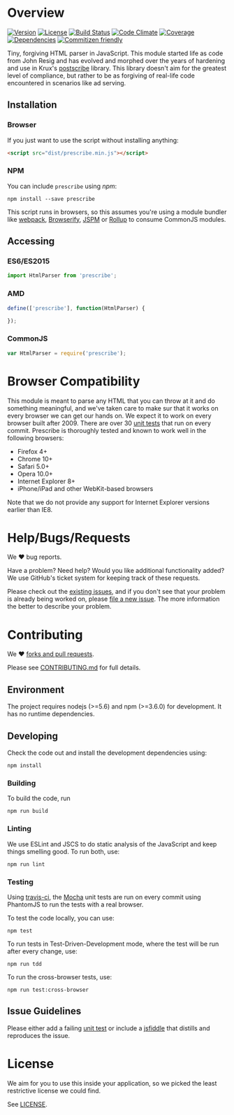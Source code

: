 # Overview

[![Version](https://img.shields.io/npm/v/prescribe.svg)](http://npmjs.com/package/prescribe)
[![License](https://img.shields.io/npm/l/prescribe.svg)](http://npmjs.com/package/prescribe)
[![Build Status](https://travis-ci.org/krux/prescribe.svg?branch=master)](https://travis-ci.org/krux/prescribe)
[![Code Climate](https://img.shields.io/codeclimate/github/krux/prescribe.svg)](https://codeclimate.com/github/krux/prescribe)
[![Coverage](https://img.shields.io/coveralls/krux/prescribe.svg)](https://coveralls.io/github/krux/prescribe)
[![Dependencies](https://img.shields.io/david/dev/krux/prescribe.svg)](./package.json)
[![Commitizen friendly](https://img.shields.io/badge/commitizen-friendly-brightgreen.svg)](http://commitizen.github.io/cz-cli/)

Tiny, forgiving HTML parser in JavaScript.  This module started life as code from John Resig and
has evolved and morphed over the years of hardening and use in Krux's [postscribe](https://github.com/krux/postscribe)
library.  This library doesn't aim for the greatest level of compliance, but rather to be as forgiving
of real-life code encountered in scenarios like ad serving.

## Installation

### Browser

If you just want to use the script without installing anything:

```html
<script src="dist/prescribe.min.js"></script>
```

### NPM

You can include `prescribe` using *npm*:

```console
npm install --save prescribe
```

This script runs in browsers, so this assumes you're using a module bundler like [webpack](https://webpack.github.io/),
[Browserify](http://browserify.org/), [JSPM](http://jspm.io/) or [Rollup](http://rollupjs.org/) to consume CommonJS modules.

## Accessing

### ES6/ES2015

```javascript
import HtmlParser from 'prescribe';
```

### AMD

```javascript
define(['prescribe'], function(HtmlParser) {

});
```

### CommonJS

```javascript
var HtmlParser = require('prescribe');
```

# Browser Compatibility

This module is meant to parse any HTML that you can throw at it and do something meaningful, and we've taken care to make sur
that it works on every browser we can get our hands on. We expect it to work on every browser built after 2009. There are over
30 [unit tests](./test) that run on every commit. Prescribe is thoroughly tested and known to work well in the following browsers:

* Firefox 4+
* Chrome 10+
* Safari 5.0+
* Opera 10.0+
* Internet Explorer 8+
* iPhone/iPad and other WebKit-based browsers

Note that we do not provide any support for Internet Explorer versions earlier than IE8.

# Help/Bugs/Requests

We ♥ bug reports.

Have a problem? Need help? Would you like additional functionality added? We use GitHub's ticket system for keeping track of these requests.

Please check out the [existing issues](https://github.com/krux/prescribe/issues), and if you don't see that your problem is already being
worked on, please [file a new issue](https://github.com/krux/prescribe/issues/new). The more information the better to describe your problem.

# Contributing

We ♥ [forks and pull requests](https://help.github.com/articles/using-pull-requests).

Please see [CONTRIBUTING.md](CONTRIBUTING.md) for full details.

## Environment

The project requires nodejs (>=5.6) and npm (>=3.6.0) for development. It has no runtime dependencies.

## Developing

Check the code out and install the development dependencies using:

```console
npm install
```

### Building

To build the code, run

```console
npm run build
```

### Linting

We use ESLint and JSCS to do static analysis of the JavaScript and keep things smelling good.  To run both, use:

```console
npm run lint
```

### Testing

Using [travis-ci](https://travis-ci.org), the [Mocha](http://mochajs.org) unit tests are run on every commit using PhantomJS to run the tests
with a real browser.

To test the code locally, you can use:

```console
npm test
```

To run tests in Test-Driven-Development mode, where the test will be run after every change, use:

```console
npm run tdd
```

To run the cross-browser tests, use:

```console
npm run test:cross-browser
```

## Issue Guidelines

Please either add a failing [unit test](./test/unit) or include a [jsfiddle](http://jsfiddle.net) that distills and reproduces the issue.

# License

We aim for you to use this inside your application, so we picked the least restrictive license we could find.

See [LICENSE](LICENSE).

